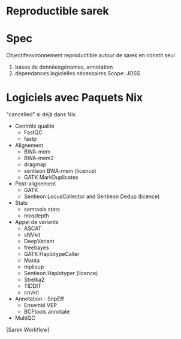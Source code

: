 # Reproductible sarek




# Spec

Objectifenvironnement reproductible autour de sarek en constit seul
1. bases de donnéesgénomes, annotation
2. dépendances logicielles nécessaires
Scope: JOSS


# Logiciels avec Paquets Nix

"cancelled" si déjà dans Nix
-  Contrôle qualité
    -  FastQC 
    -   fastp
-  Alignement
    -   BWA-mem
    -  BWA-mem2
    -   dragmap 
    -  sentieon BWA-mem (licence)
    -  GATK MarkDuplicates
-  Post-alignement
    -  GATK 
    -  Sentieon LocusCollector and Sentieon Dedup (licence)
-  Stats
    -  samtools stats
    -  mosdepth
-  Appel de variants
    -  ASCAT
    -  sNVkit
    -  DeepVariant
    -  freebayes
    -  GATK HaplotypeCaller
    -  Manta
    -  mpileup
    -  Sentieon Haplotyper (licence)
    -  Strelka2 
    -  TIDDIT
    -  cnvkit
-  Annotation
        -   SnpEff
    -  Ensembl VEP
    -  BCFtools annotate
-  MultiQC

[Sarek Workflow] 
